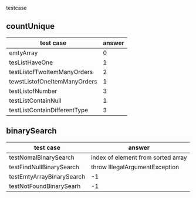 testcase

## countUnique

|test case | answer |
---|---
emtyArray | 0 
tesListHaveOne  | 1
testListofTwoItemManyOrders | 2
tewstListofOneItemManyOrders | 1
testListofNumber | 3
testListContainNull | 1
testListContainDifferentType | 3

## binarySearch

| test case | answer |
---|---
testNomalBinarySearch | index of element from sorted array
testFindNullBinarySearch | throw IllegalArgumentException
testEmtyArrayBinarySearch | -1
testNotFoundBinarySearh | -1


